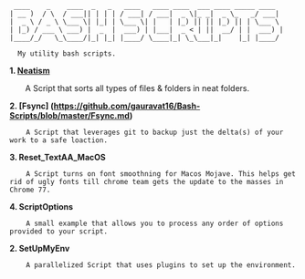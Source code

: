      ____    _    ____  _   _   ____   ____ ____  ___ ____ _____ ____  
    | __ )  / \  / ___|| | | | / ___| / ___|  _ \|_ _|  _ \_   _/ ___| 
    |  _ \ / _ \ \___ \| |_| | \___ \| |   | |_) || || |_) || | \___ \ 
    | |_) / ___ \ ___) |  _  |  ___) | |___|  _ < | ||  __/ | |  ___) |
    |____/_/   \_\____/|_| |_| |____/ \____|_| \_\___|_|    |_| |____/ 

      My utility bash scripts.
      
      
      
  **1. [Neatism](https://github.com/gauravat16/Bash-Scripts/blob/master/Neatism.md)**

        A Script that sorts all types of files & folders in neat folders.

 **2. [Fsync] (https://github.com/gauravat16/Bash-Scripts/blob/master/Fsync.md)**

 		A Script that leverages git to backup just the delta(s) of your work to a safe loaction.

 **3. Reset_TextAA_MacOS**

 		A Script turns on font smoothning for Macos Mojave. This helps get rid of ugly fonts till chrome team gets the update to the masses in Chrome 77.

 **4. ScriptOptions**

 		A small example that allows you to process any order of options provided to your script.


 **2. SetUpMyEnv**

 		A parallelized Script that uses plugins to set up the environment.  


 

